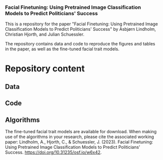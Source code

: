 ### Facial Finetuning: Using Pretrained Image Classification Models to Predict Politicians' Success
This is a repository for the paper "Facial Finetuning: Using Pretrained Image Classification Models to Predict Politicians' Success" by Asbjørn Lindholm, Christian Hjorth, and Julian Schuessler.

The repository contains data and code to reproduce the figures and tables in the paper, as well as the fine-tuned facial trait models.

# Repository content

## Data


## Code


## Algorithms 
The fine-tuned facial trait models are available for download. When making use of the algorithms in your research, please cite the associated working paper:
Lindholm, A., Hjorth, C., & Schuessler, J. (2023). Facial Finetuning: Using Pretrained Image Classification Models to Predict Politicians' Success. https://doi.org/10.31235/osf.io/w6x42.


